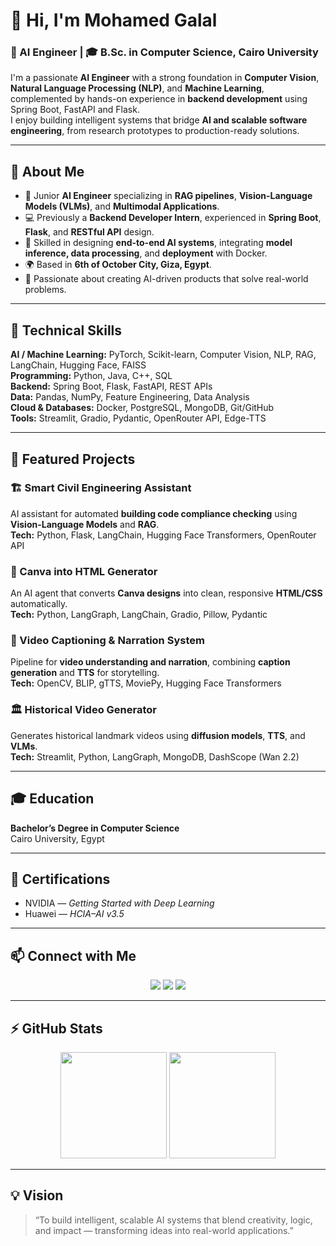 # 👋 Hi, I'm Mohamed Galal

### 🧠 AI Engineer | 🎓 B.Sc. in Computer Science, Cairo University

I'm a passionate **AI Engineer** with a strong foundation in **Computer Vision**, **Natural Language Processing (NLP)**, and **Machine Learning**, complemented by hands-on experience in **backend development** using Spring Boot, FastAPI and Flask.  
I enjoy building intelligent systems that bridge **AI and scalable software engineering**, from research prototypes to production-ready solutions.

---

## 🚀 About Me
- 🎯 Junior **AI Engineer** specializing in **RAG pipelines**, **Vision-Language Models (VLMs)**, and **Multimodal Applications**.
- 💻 Previously a **Backend Developer Intern**, experienced in **Spring Boot**, **Flask**, and **RESTful API** design.
- 🧩 Skilled in designing **end-to-end AI systems**, integrating **model inference, data processing**, and **deployment** with Docker.
- 🌍 Based in **6th of October City, Giza, Egypt**.
- 💬 Passionate about creating AI-driven products that solve real-world problems.

---

## 🧩 Technical Skills
**AI / Machine Learning:** PyTorch, Scikit-learn, Computer Vision, NLP, RAG, LangChain, Hugging Face, FAISS  
**Programming:** Python, Java, C++, SQL  
**Backend:** Spring Boot, Flask, FastAPI, REST APIs  
**Data:** Pandas, NumPy, Feature Engineering, Data Analysis  
**Cloud & Databases:** Docker, PostgreSQL, MongoDB, Git/GitHub  
**Tools:** Streamlit, Gradio, Pydantic, OpenRouter API, Edge-TTS  

---

## 🧠 Featured Projects
### 🏗 Smart Civil Engineering Assistant
AI assistant for automated **building code compliance checking** using **Vision-Language Models** and **RAG**.  
**Tech:** Python, Flask, LangChain, Hugging Face Transformers, OpenRouter API

### 🎨 Canva into HTML Generator
An AI agent that converts **Canva designs** into clean, responsive **HTML/CSS** automatically.  
**Tech:** Python, LangGraph, LangChain, Gradio, Pillow, Pydantic

### 🎥 Video Captioning & Narration System
Pipeline for **video understanding and narration**, combining **caption generation** and **TTS** for storytelling.  
**Tech:** OpenCV, BLIP, gTTS, MoviePy, Hugging Face Transformers

### 🏛 Historical Video Generator
Generates historical landmark videos using **diffusion models**, **TTS**, and **VLMs**.  
**Tech:** Streamlit, Python, LangGraph, MongoDB, DashScope (Wan 2.2)

---

## 🎓 Education
**Bachelor’s Degree in Computer Science**  
Cairo University, Egypt

---

## 🧾 Certifications
- NVIDIA — *Getting Started with Deep Learning*  
- Huawei — *HCIA–AI v3.5*  

---

## 📫 Connect with Me
<p align="center">
  <a href="mailto:muhammadgalal09@gmail.com"><img src="https://img.shields.io/badge/Email-muhammadgalal09%40gmail.com-red?logo=gmail"></a>
  <a href="https://www.linkedin.com/in/mohamedgalal10"><img src="https://img.shields.io/badge/LinkedIn-mohamedgalal10-blue?logo=linkedin"></a>
  <a href="https://github.com/galall10"><img src="https://img.shields.io/badge/GitHub-galall10-black?logo=github"></a>
</p>

---

## ⚡ GitHub Stats
<p align="center">
  <img height="170" src="https://github-readme-stats.vercel.app/api?username=galall10&show_icons=true&theme=tokyonight" />
  <img height="170" src="https://github-readme-stats.vercel.app/api/top-langs/?username=galall10&layout=compact&theme=tokyonight" />
</p>

---

## 💡 Vision
> “To build intelligent, scalable AI systems that blend creativity, logic, and impact — transforming ideas into real-world applications.”
